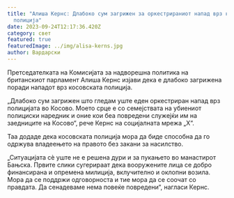 ```yaml
---
title: "Алиша Кернс: Длабоко сум загрижен за оркестрираниот напад врз косовската
  полиција"
date: 2023-09-24T12:17:36.420Z
category: свет
featured: true
featuredImage: ../img/alisa-kerns.jpg
author: Вардарски
---
```

Претседателката на Комисијата за надворешна политика на британскиот парламент Алиша Кернс изјави дека е длабоко загрижена поради нападот врз косовската полиција.

„Длабоко сум загрижен што гледам уште еден оркестриран напад врз полицијата во Косово. Моето срце е со семејствата на убиениот полициски наредник и оние кои беа повредени служејќи им на заедниците на Косово“, рече Кернс на социјалната мрежа „Х“.

Таа додаде дека косовската полиција мора да биде способна да го одржува владеењето на правото без закани за насилство.

„Ситуацијата сè уште не е решена дури и за пукањето во манастирот Бањска. Првите слики сугерираат дека вооружените лица се добро финансирана и опремена милиција, вклучително и оклопни возила. Мора да се поддржи одговорноста и тие мора да се соочат со правдата. Да се ​​надеваме нема повеќе повредени“, нагласи Кернс.